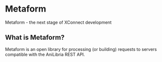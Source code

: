 # Metaform

Metaform - the next stage of XConnect development

## What is Metaform?

Metaform is an open library for processing (or building) requests to servers compatible with the AniLibria REST API.
